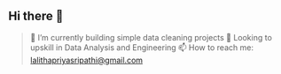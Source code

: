 ## Hi there 👋

> 🔭 I’m currently building simple data cleaning projects
> 🌱 Looking to upskill in Data Analysis and Engineering 
> 📫 How to reach me: [lalithapriyasripathi@gmail.com](mailto:lalithapriyasripathi@gmail.com)  

